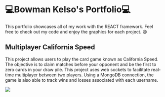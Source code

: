 # 💻Bowman Kelso's Portfolio💻
This portfolio showcases all of my work with the REACT framework. Feel free to check out my code and enjoy the graphics for each project. :smile:



## Multiplayer California Speed
This project allows users to play the card game known as California Speed. The objective is to claim matches before your opponent and be the first to zero cards in your draw pile. This project uses web sockets to facilitate real-time multiplayer between two players. Using a MongoDB connection, the game is also able to track wins and losses associated with each username.

![](https://github.com/Bowman-Kelso/Portfolio/blob/main/media/CaliforniaSpeed.gif)
